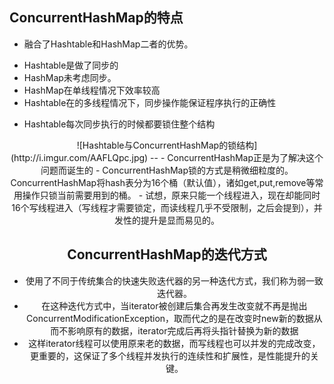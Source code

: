 ## ConcurrentHashMap的特点

- 融合了Hashtable和HashMap二者的优势。
 + Hashtable是做了同步的
 + HashMap未考虑同步。
 + HashMap在单线程情况下效率较高
 + Hashtable在的多线程情况下，同步操作能保证程序执行的正确性

- Hashtable每次同步执行的时候都要锁住整个结构
<center>![Hashtable与ConcurrentHashMap的锁结构](http://i.imgur.com/AAFLQpc.jpg)
--
- ConcurrentHashMap正是为了解决这个问题而诞生的
- ConcurrentHashMap锁的方式是稍微细粒度的。 ConcurrentHashMap将hash表分为16个桶（默认值），诸如get,put,remove等常用操作只锁当前需要用到的桶。
- 试想，原来只能一个线程进入，现在却能同时16个写线程进入（写线程才需要锁定，而读线程几乎不受限制，之后会提到），并发性的提升是显而易见的。

## ConcurrentHashMap的迭代方式
- 使用了不同于传统集合的快速失败迭代器的另一种迭代方式，我们称为弱一致迭代器。
- 在这种迭代方式中，当iterator被创建后集合再发生改变就不再是抛出 ConcurrentModificationException，取而代之的是在改变时new新的数据从而不影响原有的数据，iterator完成后再将头指针替换为新的数据
- 这样iterator线程可以使用原来老的数据，而写线程也可以并发的完成改变，更重要的，这保证了多个线程并发执行的连续性和扩展性，是性能提升的关键。



